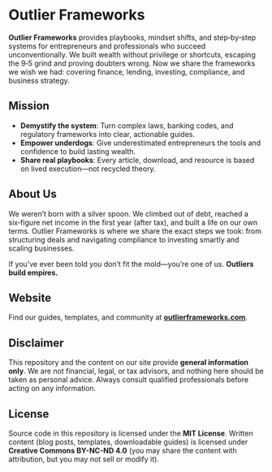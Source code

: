 # Outlier Frameworks

**Outlier Frameworks** provides playbooks, mindset shifts, and step‑by‑step systems for entrepreneurs and professionals who succeed unconventionally. We built wealth without privilege or shortcuts, escaping the 9‑5 grind and proving doubters wrong. Now we share the frameworks we wish we had: covering finance, lending, investing, compliance, and business strategy.

## Mission
- **Demystify the system**: Turn complex laws, banking codes, and regulatory frameworks into clear, actionable guides.
- **Empower underdogs**: Give underestimated entrepreneurs the tools and confidence to build lasting wealth.
- **Share real playbooks**: Every article, download, and resource is based on lived execution—not recycled theory.

## About Us
We weren’t born with a silver spoon. We climbed out of debt, reached a six‑figure net income in the first year (after tax), and built a life on our own terms. Outlier Frameworks is where we share the exact steps we took: from structuring deals and navigating compliance to investing smartly and scaling businesses.

If you’ve ever been told you don’t fit the mold—you’re one of us. **Outliers build empires.**

## Website
Find our guides, templates, and community at **[outlierframeworks.com](https://outlierframeworks.com)**.

## Disclaimer
This repository and the content on our site provide **general information only**. We are not financial, legal, or tax advisors, and nothing here should be taken as personal advice. Always consult qualified professionals before acting on any information.

## License
Source code in this repository is licensed under the **MIT License**. Written content (blog posts, templates, downloadable guides) is licensed under **Creative Commons BY-NC-ND 4.0** (you may share the content with attribution, but you may not sell or modify it).
